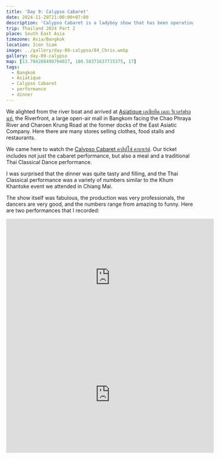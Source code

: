 ```yaml
---
title: 'Day 9: Calypso Cabaret'
date: 2024-11-20T21:00:00+07:00
description: 'Calypso Cabaret is a ladyboy show that has been operating since 1988.'
trip: Thailand 2024 Part 2
place: South East Asia
timezone: Asia/Bangkok
location: Icon Siam
image: ../gallery/day-09-calypso/04_Chris.webp
gallery: day-09-calypso
map: [13.704208490794827, 100.50371637715375, 17]
tags:
  - Bangkok
  - Asiatique
  - Calypso Cabaret
  - performance
  - dinner
---
```


We alighted from the river boat and arrived at [Asiatique เอเชียทีค เดอะ ริเวอร์ฟรอนท์](https://www.asiatiquethailand.com), the Riverfront, a large open-air mall in Bangkom facing the Chao Phraya River and Charoen Krung Road at the former docks of the East Asiatic Company. Here there are many stores selling clothes, food stalls and restaurants.

We came here to watch the [Calypso Cabaret คาลิปโซ่ คาบาเร่ต์](https://calypsocabaret.com). Our ticket includes not just the cabaret performance, but also a meal and a traditional Thai Classical Dance performance.

I was surprised that the dinner was quite tasty and filling, and the Thai Classical performance was a variety of numbers similar to the Khum Khantoke event we attended in Chiang Mai.

The show itself was fabulous, the production was very professionals, the dancers are very good, and the numbers range from amazing to funny. Here are two performances that I recorded:

<iframe width="560" height="315" src="https://www.youtube.com/embed/G30Gp4hB7Zc?si=mDMa6EySBeq1JjWh" title="YouTube video player" frameborder="0" allow="accelerometer; autoplay; clipboard-write; encrypted-media; gyroscope; picture-in-picture; web-share" referrerpolicy="strict-origin-when-cross-origin" allowfullscreen></iframe>

<iframe width="560" height="315" src="https://www.youtube.com/embed/r51d6jyq8_U?si=TpL8NOOcaT0p1rDU" title="YouTube video player" frameborder="0" allow="accelerometer; autoplay; clipboard-write; encrypted-media; gyroscope; picture-in-picture; web-share" referrerpolicy="strict-origin-when-cross-origin" allowfullscreen></iframe>
